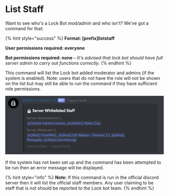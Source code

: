 # List Staff

Want to see who's a Lock Bot mod/admin and who isn't? We've got a command for that:

{% hint style="success" %}
**Format: \[prefix\]liststaff**

**User permissions required: everyone**

**Bot permissions required: none** – _It's advised that lock bot should have full server admin to carry out functions correctly._
{% endhint %}

This command will list the Lock bot added moderator and admins \(if the system is enabled\). Note: users that do not have the role will not be shown on the list but may still be able to run the command if they have sufficient role permissions.

![An example of the liststaff command](../.gitbook/assets/image%20%282%29.png)

If the system has not been set up and the command has been attempted to be run then an error message will be displayed.

{% hint style="info" %}
**Note:** If this command is run in the official discord server then it will list the official staff members. Any user claiming to be staff that is not should be reported to the Lock bot team.
{% endhint %}

